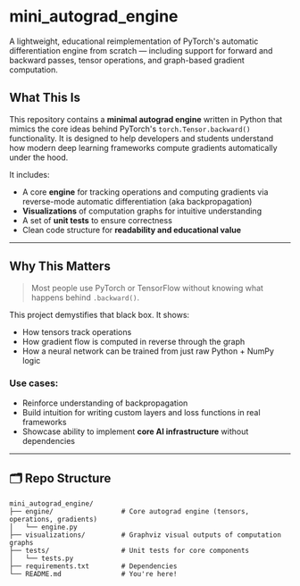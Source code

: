 # mini_autograd_engine

A lightweight, educational reimplementation of PyTorch's automatic differentiation engine from scratch — including support for forward and backward passes, tensor operations, and graph-based gradient computation.

## What This Is

This repository contains a **minimal autograd engine** written in Python that mimics the core ideas behind PyTorch's `torch.Tensor.backward()` functionality. It is designed to help developers and students understand how modern deep learning frameworks compute gradients automatically under the hood.

It includes:
- A core **engine** for tracking operations and computing gradients via reverse-mode automatic differentiation (aka backpropagation)
- **Visualizations** of computation graphs for intuitive understanding
- A set of **unit tests** to ensure correctness
- Clean code structure for **readability and educational value**

---

## Why This Matters

>  Most people use PyTorch or TensorFlow without knowing what happens behind `.backward()`.

This project demystifies that black box. It shows:

- How tensors track operations
- How gradient flow is computed in reverse through the graph
- How a neural network can be trained from just raw Python + NumPy logic

### Use cases:
- Reinforce understanding of backpropagation
- Build intuition for writing custom layers and loss functions in real frameworks
- Showcase ability to implement **core AI infrastructure** without dependencies

---

## 🗂️ Repo Structure

```text
mini_autograd_engine/
├── engine/                 # Core autograd engine (tensors, operations, gradients)
│   └── engine.py
├── visualizations/         # Graphviz visual outputs of computation graphs
├── tests/                  # Unit tests for core components
│   └── tests.py
├── requirements.txt        # Dependencies
└── README.md               # You're here!
